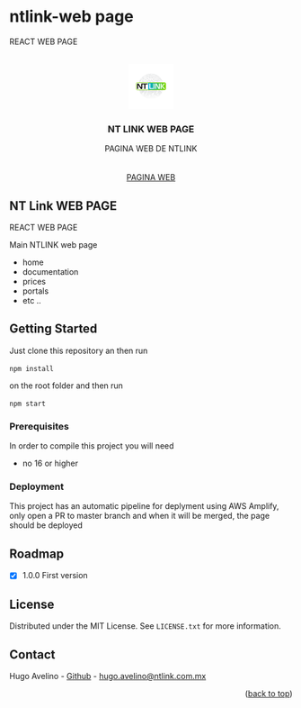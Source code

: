 # ntlink-web page
REACT WEB PAGE
<div id="top"></div>
<!--
*** Thanks for checking out the Best-README-Template. If you have a suggestion
*** that would make this better, please fork the repo and create a pull request
*** or simply open an issue with the tag "enhancement".
*** Don't forget to give the project a star!
*** Thanks again! Now go create something AMAZING! :D
-->




<!-- PROJECT LOGO -->
<br />
<div align="center">
  <a href="https://ntlink.com.mx">
    <img src="logo.png" alt="Logo" width="80" height="80">
  </a>

<h3 align="center">NT LINK WEB PAGE</h3>

  <p align="center">
    PAGINA WEB DE NTLINK
    <br />
    <br />
    <br />
    <a href="https://ntlink.com.mx">PAGINA WEB</a>
  </p>
</div>


<!-- ABOUT THE PROJECT -->
## NT Link WEB PAGE


REACT WEB PAGE

Main NTLINK  web page
* home
* documentation
* prices
* portals
* etc ..


<!-- GETTING STARTED -->
## Getting Started

Just clone this repository an then run

```npm install```

on the root folder and then run 

```npm start```


### Prerequisites

In order to compile this project you will need
* no 16 or higher

### Deployment

This project has an automatic pipeline for deplyment using AWS Amplify, only open a PR to master branch and when it will be merged, the page should be deployed



<!-- ROADMAP -->
## Roadmap

- [x] 1.0.0 First version

<!-- LICENSE -->
## License

Distributed under the MIT License. See `LICENSE.txt` for more information.

<!-- CONTACT -->
## Contact

Hugo Avelino - [Github](https://github.com/havelino) - hugo.avelino@ntlink.com.mx


<p align="right">(<a href="#top">back to top</a>)</p>